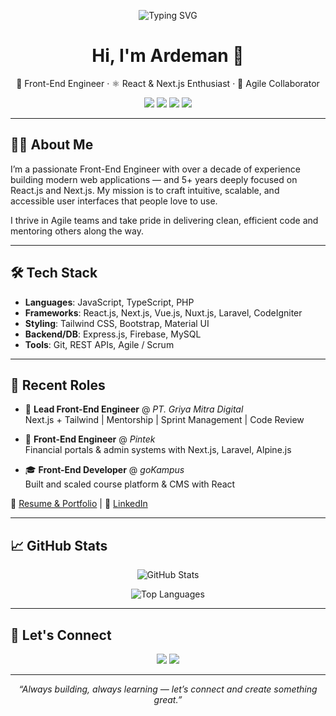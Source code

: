 <p align="center">
  <img src="https://readme-typing-svg.demolab.com?font=Fira+Code&weight=500&pause=1000&color=1D9BF0&center=true&vCenter=true&width=435&lines=Front-End+Engineer+from+Indonesia;React+%2F+Next.js+Developer;Always+Building+%2F+Always+Learning" alt="Typing SVG" />
</p>

<h1 align="center">Hi, I'm Ardeman 👋</h1>

<p align="center">
🚀 Front-End Engineer · ⚛️ React & Next.js Enthusiast · 🎯 Agile Collaborator  
</p>

<p align="center">
  <a href="https://ardeman.com"><img src="https://img.shields.io/badge/Portfolio-%231D9BF0?style=for-the-badge&logo=google-chrome&logoColor=white" /></a>
  <a href="https://linkedin.com/in/ardeman"><img src="https://img.shields.io/badge/LinkedIn-%230077B5?style=for-the-badge&logo=linkedin&logoColor=white" /></a>
  <img src="https://img.shields.io/badge/React-Developer-%2361DAFB?style=for-the-badge&logo=react&logoColor=white" />
  <img src="https://img.shields.io/badge/Tailwind-CSS-%2338B2AC?style=for-the-badge&logo=tailwind-css&logoColor=white" />
</p>

---

## 👨‍💻 About Me

I’m a passionate Front-End Engineer with over a decade of experience building modern web applications — and 5+ years deeply focused on React.js and Next.js. My mission is to craft intuitive, scalable, and accessible user interfaces that people love to use.

I thrive in Agile teams and take pride in delivering clean, efficient code and mentoring others along the way.

---

## 🛠️ Tech Stack

- **Languages**: JavaScript, TypeScript, PHP  
- **Frameworks**: React.js, Next.js, Vue.js, Nuxt.js, Laravel, CodeIgniter  
- **Styling**: Tailwind CSS, Bootstrap, Material UI  
- **Backend/DB**: Express.js, Firebase, MySQL  
- **Tools**: Git, REST APIs, Agile / Scrum

---

## 💼 Recent Roles

- 🧭 **Lead Front-End Engineer** @ *PT. Griya Mitra Digital*  
  Next.js + Tailwind | Mentorship | Sprint Management | Code Review

- 🏦 **Front-End Engineer** @ *Pintek*  
  Financial portals & admin systems with Next.js, Laravel, Alpine.js

- 🎓 **Front-End Developer** @ *goKampus*  
  Built and scaled course platform & CMS with React

📄 [Resume & Portfolio](https://ardeman.com) | 🔗 [LinkedIn](https://linkedin.com/in/ardeman)

---

## 📈 GitHub Stats

<p align="center">
  <img src="https://project-github-stats.vercel.app/api?username=ardeman&show_icons=true&theme=transparent" alt="GitHub Stats" />
</p>

<p align="center">
  <img src="https://project-github-stats.vercel.app/api/top-langs/?username=ardeman&layout=compact&theme=transparent" alt="Top Languages" />
</p>

---

## 🔗 Let's Connect

<p align="center">
  <a href="https://ardeman.com"><img src="https://img.shields.io/badge/Website-Visit-1D9BF0?style=for-the-badge&logo=google-chrome&logoColor=white" /></a>
  <a href="https://linkedin.com/in/ardeman"><img src="https://img.shields.io/badge/LinkedIn-Connect-0077B5?style=for-the-badge&logo=linkedin&logoColor=white" /></a>
</p>

---

<p align="center"><i>“Always building, always learning — let’s connect and create something great.”</i></p>
